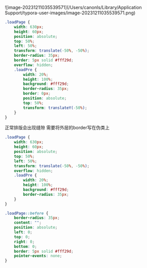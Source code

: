 ![image-20231211035539571](/Users/canonls/Library/Application Support/typora-user-images/image-20231211035539571.png)

```css
.loadPage {
	width: 630px;
	height: 60px;
	position: absolute;
	top: 50%;
	left: 50%;
	transform: translate(-50%, -50%);
	border-radius: 35px;
	border: 5px solid #fff29d;
	overflow: hidden;
	.loadPre {
		width: 20%;
		height: 100%;
		background: #fff29d;
		border-radius: 35px;
		border: 0px;
		position: absolute;
		top: 50%;
		transform: translateY(-50%);
	}
}
```

正常排版会出现缝隙 需要将外层的border写在伪类上

```css
.loadPage {
	width: 630px;
	height: 60px;
	position: absolute;
	top: 50%;
	left: 50%;
	transform: translate(-50%, -50%);
	overflow: hidden;
	.loadPre {
		width: 20%;
		height: 100%;
		background: #fff29d;
		border-radius: 35px;
	}
}

.loadPage::before {
	border-radius: 35px;
	content: "";
	position: absolute;
	left: 0;
	top: 0;
	right: 0;
	bottom: 0;
	border: 5px solid #fff29d;
	pointer-events: none;
}
```

